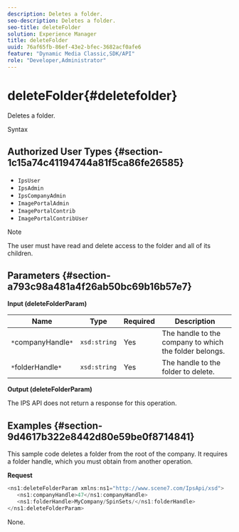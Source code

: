 ```yaml
---
description: Deletes a folder.
seo-description: Deletes a folder.
seo-title: deleteFolder
solution: Experience Manager
title: deleteFolder
uuid: 76af65fb-86ef-43e2-bfec-3682acf0afe6
feature: "Dynamic Media Classic,SDK/API"
role: "Developer,Administrator"
---
```


# deleteFolder{#deletefolder}

Deletes a folder.

 Syntax 

## Authorized User Types {#section-1c15a74c41194744a81f5ca86fe26585}

* `IpsUser` 
* `IpsAdmin` 
* `IpsCompanyAdmin` 
* `ImagePortalAdmin` 
* `ImagePortalContrib` 
* `ImagePortalContribUser`

>[!NOTE]
>
>The user must have read and delete access to the folder and all of its children.

## Parameters {#section-a793c98a481a4f26ab50bc69b16b57e7}

**Input (deleteFolderParam)** 

|  Name  | Type  | Required  | Description  |
|---|---|---|---|
|  `*`companyHandle`*`  | `xsd:string`  | Yes  | The handle to the company to which the folder belongs.  |
|  `*`folderHandle`*`  | `xsd:string`  | Yes  | The handle to the folder to delete.  |

**Output (deleteFolderParam)**

The IPS API does not return a response for this operation.

## Examples {#section-9d4617b322e8442d80e59be0f8714841}

This sample code deletes a folder from the root of the company. It requires a folder handle, which you must obtain from another operation.

**Request** 

```java
<ns1:deleteFolderParam xmlns:ns1="http://www.scene7.com/IpsApi/xsd">
   <ns1:companyHandle>47</ns1:companyHandle>
   <ns1:folderHandle>MyCompany/SpinSets/</ns1:folderHandle>
</ns1:deleteFolderParam>
```

None. 
